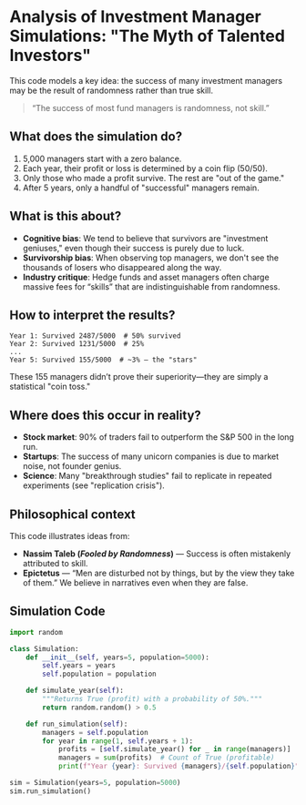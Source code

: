 # Analysis of Investment Manager Simulations: "The Myth of Talented Investors"

This code models a key idea: the success of many investment managers may be the result of randomness rather than true skill.

> “The success of most fund managers is randomness, not skill.”

## What does the simulation do?

1. 5,000 managers start with a zero balance.  
2. Each year, their profit or loss is determined by a coin flip (50/50).  
3. Only those who made a profit survive. The rest are "out of the game."  
4. After 5 years, only a handful of "successful" managers remain.  

## What is this about?

- **Cognitive bias**: We tend to believe that survivors are "investment geniuses," even though their success is purely due to luck.  
- **Survivorship bias**: When observing top managers, we don't see the thousands of losers who disappeared along the way.  
- **Industry critique**: Hedge funds and asset managers often charge massive fees for “skills” that are indistinguishable from randomness.  

## How to interpret the results?

```
Year 1: Survived 2487/5000  # 50% survived  
Year 2: Survived 1231/5000  # 25%  
...  
Year 5: Survived 155/5000  # ~3% — the "stars"  
```

These 155 managers didn’t prove their superiority—they are simply a statistical "coin toss."

## Where does this occur in reality?

- **Stock market**: 90% of traders fail to outperform the S&P 500 in the long run.  
- **Startups**: The success of many unicorn companies is due to market noise, not founder genius.  
- **Science**: Many "breakthrough studies" fail to replicate in repeated experiments (see "replication crisis").  

## Philosophical context

This code illustrates ideas from:

- **Nassim Taleb (*Fooled by Randomness*)** — Success is often mistakenly attributed to skill.  
- **Epictetus** — “Men are disturbed not by things, but by the view they take of them.” We believe in narratives even when they are false.  

## Simulation Code

```python
import random

class Simulation:
    def __init__(self, years=5, population=5000):
        self.years = years
        self.population = population

    def simulate_year(self):
        """Returns True (profit) with a probability of 50%."""
        return random.random() > 0.5

    def run_simulation(self):
        managers = self.population
        for year in range(1, self.years + 1):
            profits = [self.simulate_year() for _ in range(managers)]
            managers = sum(profits)  # Count of True (profitable)
            print(f"Year {year}: Survived {managers}/{self.population}")

sim = Simulation(years=5, population=5000)
sim.run_simulation()
```